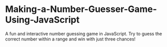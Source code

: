 # Making-a-Number-Guesser-Game-Using-JavaScript
A fun and interactive number guessing game in JavaScript. Try to guess the correct number within a range and win with just three chances!
